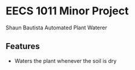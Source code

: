 # EECS 1011 Minor Project
Shaun Bautista
Automated Plant Waterer

## Features
- Waters the plant whenever the soil is dry